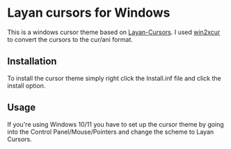 # Layan cursors for Windows
This is a windows cursor theme based on [Layan-Cursors](https://github.com/vinceliuice/Layan-cursors).
I used [win2xcur](https://pypi.org/project/win2xcur/) to convert the cursors to the cur/ani format.

## Installation
To install the cursor theme simply right click the Install.inf file and click the install option.

## Usage

If you're using Windows 10/11 you have to set up the cursor theme by going into the Control Panel/Mouse/Pointers and change the scheme to Layan Cursors.





